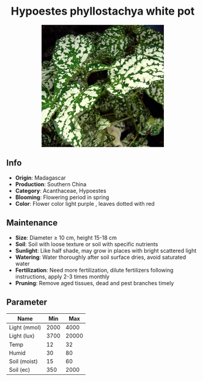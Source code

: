 <h1 align='center'>Hypoestes phyllostachya white pot</h1>
<p align="center">
    <img 
        align='center'
        width='320'
        src="../images/hypoestes phyllostachya white pot.png" 
        alt='Hypoestes phyllostachya white pot' />
</p>

## Info

 - **Origin**: Madagascar
 - **Production**: Southern China
 - **Category**: Acanthaceae, Hypoestes
 - **Blooming**: Flowering period in spring
 - **Color**: Flower color light purple , leaves dotted with red

## Maintenance

 - **Size**: Diameter ≥ 10 cm, height 15-18 cm
 - **Soil**: Soil with loose texture or soil with specific nutrients
 - **Sunlight**: Like half shade, may grow in places with bright scattered light
 - **Watering**: Water thoroughly after soil surface dries, avoid saturated water
 - **Fertilization**: Need more fertilization, dilute fertilizers following instructions, apply 2-3 times monthly
 - **Pruning**: Remove aged tissues, dead and pest branches timely

## Parameter

| Name         | Min  | Max   |
|--------------|------|-------|
| Light (mmol) | 2000 | 4000  |
| Light (lux)  | 3700 | 20000 |
| Temp         | 12    | 32    |
| Humid        | 30   | 80    |
| Soil (moist) | 15   | 60    |
| Soil (ec)    | 350  | 2000  |